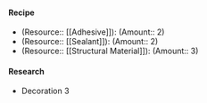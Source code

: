 #### Recipe
- (Resource:: [[Adhesive]]): (Amount:: 2)
- (Resource:: [[Sealant]]): (Amount:: 2)
- (Resource:: [[Structural Material]]): (Amount:: 3)

#### Research
- Decoration 3